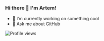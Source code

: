 ### Hi there 👋 I'm Artem!

- 🔭 I’m currently working on something cool
- 💬 Ask me about GitHub

![Profile views](https://gpvc.arturio.dev/sivyankof)

 
<!--
**sivyankof/sivyankof** is a ✨ _special_ ✨ repository because its `README.md` (this file) appears on your GitHub profile.

Here are some ideas to get you started:

- 🔭 I’m currently working on ...
- 🌱 I’m currently learning ...
- 👯 I’m looking to collaborate on ...
- 🤔 I’m looking for help with ...
- 💬 Ask me about ...
- 📫 How to reach me: ...
- 😄 Pronouns: ...
- ⚡ Fun fact: ...
-->
